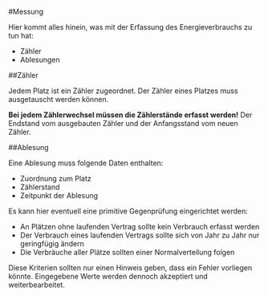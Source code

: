 #Messung

Hier kommt alles hinein, was mit der Erfassung des Energieverbrauchs zu tun hat:

* Zähler
* Ablesungen

##Zähler

Jedem Platz ist ein Zähler zugeordnet.
Der Zähler eines Platzes muss ausgetauscht werden können.

__Bei jedem Zählerwechsel müssen die Zählerstände erfasst werden!__
Der Endstand vom ausgebauten Zähler und der Anfangsstand vom neuen Zähler.

##Ablesung

Eine Ablesung muss folgende Daten enthalten:
* Zuordnung zum Platz
* Zählerstand
* Zeitpunkt der Ablesung

Es kann hier eventuell eine primitive Gegenprüfung eingerichtet werden:
* An Plätzen ohne laufenden Vertrag sollte kein Verbrauch erfasst werden
* Der Verbrauch eines laufenden Vertrags sollte sich von Jahr zu Jahr nur geringfügig ändern
* Die Verbräuche aller Plätze sollten einer Normalverteilung folgen

Diese Kriterien sollten nur einen Hinweis geben, dass ein Fehler vorliegen könnte.
Eingegebene Werte werden dennoch akzeptiert und weiterbearbeitet.
